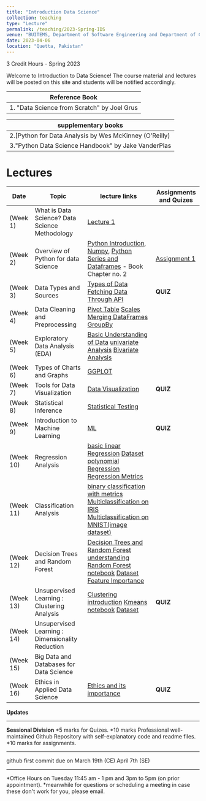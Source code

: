 ```yaml
---
title: "Introduction Data Science"
collection: teaching
type: "Lecture"
permalink: /teaching/2023-Spring-IDS
venue: "BUITEMS, Department of Software Engineering and Department of Computer Engineering"
date: 2023-04-06
location: "Quetta, Pakistan"
---
```


3 Credit Hours - Spring 2023

<!---
Introduction to Data Science 
======
-->

Welcome to Introduction to Data Science! 
The course material and lectures will be posted on this site and students will be notified accordingly. 






| **Reference Book** |
|----------------------|
|1. "Data Science from Scratch" by Joel Grus|

| **supplementary books** |
|----------------------|
|2.[Python for Data Analysis by Wes McKinney (O’Reilly)
|3."Python Data Science Handbook" by Jake VanderPlas

Lectures
======

| **Date**   |**Topic**  |**lecture links**|**Assignments and Quizes**|
|------------|-----------|------------------|--------------------------|
| (Week 1) | What is Data Science? Data Science Methodology | [Lecture 1](https://github.com/Saniya-Ashraf/saniya-ashraf.github.io/raw/master/IDS/What%20is%20Data%20Science.pdf)||
| (Week 2) | Overview of Python for data Science | [Python Introduction](https://github.com/Saniya-Ashraf/saniya-ashraf.github.io/raw/master/IDS/python-1.pdf), [Numpy](https://github.com/Saniya-Ashraf/saniya-ashraf.github.io/blob/master/IDS/Numpy_ed.ipynb), [Python](https://github.com/Saniya-Ashraf/saniya-ashraf.github.io/blob/master/IDS/Python.ipynb) [Series and Dataframes](https://github.com/Saniya-Ashraf/saniya-ashraf.github.io/raw/master/IDS/w3.zip) - Book Chapter no. 2 |[Assignment 1](https://github.com/Saniya-Ashraf/saniya-ashraf.github.io/blob/master/IDS/assignment1.zip)|
| (Week 3) | Data Types and Sources |[Types of Data](https://towardsdatascience.com/types-of-data-you-need-to-know-as-a-data-scientist-8f432154b5a5) [Fetching Data Through API](https://github.com/Saniya-Ashraf/100-days-of-machine-learning/tree/main/day17-api-to-dataframe)|**QUIZ** |
| (Week 4) | Data Cleaning and Preprocessing |[Pivot Table](https://github.com/Saniya-Ashraf/saniya-ashraf.github.io/blob/master/IDS/PivotTable_ed.ipynb) [Scales](https://github.com/Saniya-Ashraf/saniya-ashraf.github.io/blob/master/IDS/Scales.ipynb) [Merging DataFrames](https://github.com/Saniya-Ashraf/saniya-ashraf.github.io/blob/master/IDS/MergingDataFrame_ed.ipynb) [GroupBy](https://github.com/Saniya-Ashraf/saniya-ashraf.github.io/blob/master/IDS/GroupBy_ed.ipynb)|
| (Week 5) | Exploratory Data Analysis (EDA) |[Basic Understanding of Data](https://github.com/Saniya-Ashraf/saniya-ashraf.github.io/blob/master/IDS/basicUnderstanding.ipynb) [univariate Analysis](https://github.com/Saniya-Ashraf/saniya-ashraf.github.io/blob/master/IDS/univariate.ipynb) [Bivariate Analysis](https://github.com/Saniya-Ashraf/saniya-ashraf.github.io/blob/master/IDS/Bivariate.ipynb)| 
| (Week 6) | Types of Charts and Graphs |[GGPLOT](http://hwheeler01.github.io/comp150/ggplot/ggplot_tutorial.html)|
| (Week 7) | Tools for Data Visualization|[Data Visualization](https://towardsdatascience.com/data-science-with-python-intro-to-data-visualization-and-matplotlib-5f799b7c6d82)|**QUIZ**
| (Week 8) | Statistical Inference |[Statistical Testing](https://github.com/Saniya-Ashraf/saniya-ashraf.github.io/blob/master/IDS/statistical%20testing.zip)|
| (Week 9) | Introduction to Machine Learning |[ML](https://developers.google.com/machine-learning/intro-to-ml)|**QUIZ**
| (Week 10) | Regression Analysis|[basic linear Regression](https://github.com/Saniya-Ashraf/100-days-of-machine-learning/blob/main/day48-simple-linear-regression/Untitled1.ipynb) [Dataset](https://github.com/Saniya-Ashraf/100-days-of-machine-learning/blob/main/day48-simple-linear-regression/placement.csv) [polynomial Regression](https://github.com/Saniya-Ashraf/100-days-of-machine-learning/blob/main/day53-polynomial-regression/polynomial-regression.ipynb) [Regression Metrics](https://github.com/Saniya-Ashraf/100-days-of-machine-learning/blob/main/day49-regression-metrics/Untitled.ipynb)|
| (Week 11) | Classification Analysis|[binary classification with metrics](https://github.com/Saniya-Ashraf/100-days-of-machine-learning/blob/main/day59-classification-metrics/classification-metrics-binary.ipynb) [Multiclassification on IRIS](https://github.com/Saniya-Ashraf/100-days-of-machine-learning/blob/main/day59-classification-metrics/classification-metrics-multi-iris1.ipynb) [Multiclassification on MNIST(image dataset)](https://github.com/Saniya-Ashraf/100-days-of-machine-learning/blob/main/day59-classification-metrics/classification-metrics-multi-mnist1.ipynb)|
| (Week 12) | Decision Trees and Random Forest |[Decision Trees and Random Forest understanding](https://developers.google.com/machine-learning/decision-forests) [Random Forest notebook](https://github.com/Saniya-Ashraf/100-days-of-machine-learning/blob/main/day65-random-forest/random_forest_demo.ipynb) [Dataset](https://github.com/Saniya-Ashraf/100-days-of-machine-learning/blob/main/day65-random-forest/heart.csv) [Feature Importance](https://github.com/Saniya-Ashraf/100-days-of-machine-learning/blob/main/day65-random-forest/feature-importance-in-sklearn.ipynb)|
| (Week 13) | Unsupervised Learning : Clustering Analysis |[Clustering introduction](https://towardsdatascience.com/k-means-clustering-algorithm-applications-evaluation-methods-and-drawbacks-aa03e644b48a) [Kmeans notebook](https://github.com/Saniya-Ashraf/100-days-of-machine-learning/blob/main/kmeans/kmeans-clustering-demo.ipynb) [Dataset](https://github.com/Saniya-Ashraf/100-days-of-machine-learning/blob/main/kmeans/student_clustering.csv)|**QUIZ**
| (Week 14) | Unsupervised Learning : Dimensionality Reduction||
| (Week 15) | Big Data and Databases for Data Science||
| (Week 16) | Ethics in Applied Data Science|[Ethics and its importance](https://towardsdatascience.com/the-ethics-of-data-science-55bcba9b4ecb)| **QUIZ**

**Updates**

_____________________________________________________________________________________________________________
**Sessional Division**
*5 marks for Quizes.
*10 marks Professional well-maintained Github Repository with self-explanatory code and readme files.
*10 marks for assignments. 

_____________________________________________________________________________________________________________
github first commit due on March 19th (CE) April 7th (SE)

_____________________________________________________________________________________________________________
*Office Hours on Tuesday 11:45 am - 1 pm and 3pm to 5pm (on prior appointment).
*meanwhile for questions or scheduling a meeting in case these don't work for you, please email.

